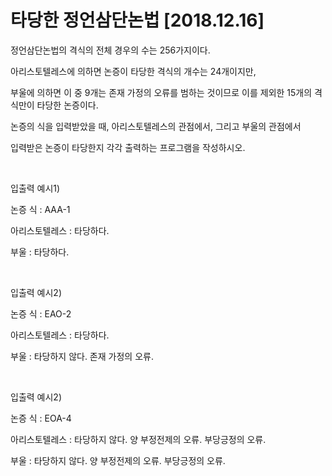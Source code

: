 # 타당한 정언삼단논법 [2018.12.16]

정언삼단논법의 격식의 전체 경우의 수는 256가지이다.

아리스토텔레스에 의하면 논증이 타당한 격식의 개수는 24개이지만, 

부울에 의하면 이 중 9개는 존재 가정의 오류를 범하는 것이므로 이를 제외한 15개의 격식만이 타당한 논증이다.

논증의 식을 입력받았을 때, 아리스토텔레스의 관점에서, 그리고 부울의 관점에서

입력받은 논증이 타당한지 각각 출력하는 프로그램을 작성하시오.

<br>


입출력 예시1)

논증 식 : AAA-1

아리스토텔레스 : 타당하다.

부울 : 타당하다.

<br>

입출력 예시2)

논증 식 : EAO-2

아리스토텔레스 : 타당하다.

부울 : 타당하지 않다. 존재 가정의 오류.

<br>

입출력 예시2)

논증 식 : EOA-4

아리스토텔레스 : 타당하지 않다. 양 부정전제의 오류. 부당긍정의 오류.

부울 : 타당하지 않다. 양 부정전제의 오류. 부당긍정의 오류.



